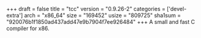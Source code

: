 +++
draft = false
title = "tcc"
version = "0.9.26-2"
categories = ['devel-extra']
arch = "x86_64"
size = "169452"
usize = "809725"
sha1sum = "920076b1f1850ad437add47e9b7904f7ee926484"
+++
A small and fast C compiler for x86.